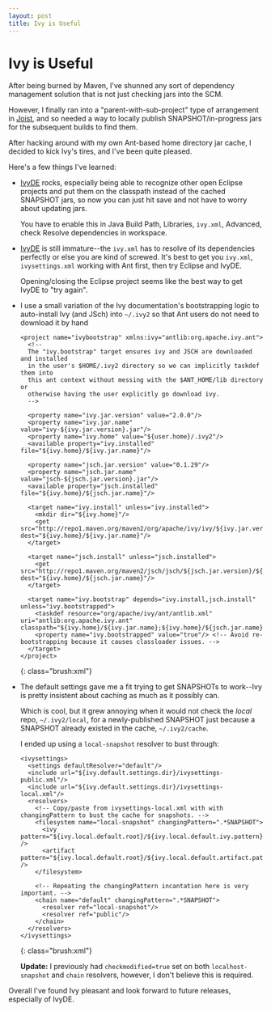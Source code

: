 ```yaml
---
layout: post
title: Ivy is Useful
---
```


Ivy is Useful
=============

After being burned by Maven, I've shunned any sort of dependency management solution that is not just checking jars into the SCM.

However, I finally ran into a "parent-with-sub-project" type of arrangement in [Joist](http://joist.ws), and so needed a way to locally publish SNAPSHOT/in-progress jars for the subsequent builds to find them.

After hacking around with my own Ant-based home directory jar cache, I decided to kick Ivy's tires, and I've been quite pleased.

Here's a few things I've learned:

* [IvyDE](http://ant.apache.org/ivy/ivyde/) rocks, especially being able to recognize other open Eclipse projects and put them on the classpath instead of the cached SNAPSHOT jars, so now you can just hit save and not have to worry about updating jars.

  You have to enable this in Java Build Path, Libraries, `ivy.xml`, Advanced, check Resolve dependencies in workspace.

* [IvyDE](http://ant.apache.org/ivy/ivyde/) is still immature--the `ivy.xml` has to resolve of its dependencies perfectly or else you are kind of screwed. It's best to get you `ivy.xml`, `ivysettings.xml` working with Ant first, then try Eclipse and IvyDE.

  Opening/closing the Eclipse project seems like the best way to get IvyDE to "try again".

* I use a small variation of the Ivy documentation's bootstrapping logic to auto-install Ivy (and JSch) into `~/.ivy2` so that Ant users do not need to download it by hand

      <project name="ivybootstrap" xmlns:ivy="antlib:org.apache.ivy.ant">
        <!--
        The "ivy.bootstrap" target ensures ivy and JSCH are downloaded and installed
        in the user's $HOME/.ivy2 directory so we can implicitly taskdef them into
        this ant context without messing with the $ANT_HOME/lib directory or
        otherwise having the user explicitly go download ivy.
        -->

        <property name="ivy.jar.version" value="2.0.0"/>
        <property name="ivy.jar.name" value="ivy-${ivy.jar.version}.jar"/>
        <property name="ivy.home" value="${user.home}/.ivy2"/>
        <available property="ivy.installed" file="${ivy.home}/${ivy.jar.name}"/>

        <property name="jsch.jar.version" value="0.1.29"/>
        <property name="jsch.jar.name" value="jsch-${jsch.jar.version}.jar"/>
        <available property="jsch.installed" file="${ivy.home}/${jsch.jar.name}"/>

        <target name="ivy.install" unless="ivy.installed">
          <mkdir dir="${ivy.home}"/>
          <get src="http://repo1.maven.org/maven2/org/apache/ivy/ivy/${ivy.jar.version}/${ivy.jar.name}" dest="${ivy.home}/${ivy.jar.name}"/>
        </target>

        <target name="jsch.install" unless="jsch.installed">
          <get src="http://repo1.maven.org/maven2/jsch/jsch/${jsch.jar.version}/${jsch.jar.name}" dest="${ivy.home}/${jsch.jar.name}"/>
        </target>

        <target name="ivy.bootstrap" depends="ivy.install,jsch.install" unless="ivy.bootstrapped">
          <taskdef resource="org/apache/ivy/ant/antlib.xml" uri="antlib:org.apache.ivy.ant" classpath="${ivy.home}/${ivy.jar.name};${ivy.home}/${jsch.jar.name}"/>
          <property name="ivy.bootstrapped" value="true"/> <!-- Avoid re-bootstrapping because it causes classloader issues. -->
        </target>
      </project>
  {: class="brush:xml"}

* The default settings gave me a fit trying to get SNAPSHOTs to work--Ivy is pretty insistent about caching as much as it possibly can.

  Which is cool, but it grew annoying when it would not check the *local* repo, `~/.ivy2/local`, for a newly-published SNAPSHOT just because a SNAPSHOT already existed in the cache, `~/.ivy2/cache`.

  I ended up using a `local-snapshot` resolver to bust through: 

      <ivysettings>
        <settings defaultResolver="default"/>
        <include url="${ivy.default.settings.dir}/ivysettings-public.xml"/>
        <include url="${ivy.default.settings.dir}/ivysettings-local.xml"/>
        <resolvers>
          <!-- Copy/paste from ivysettings-local.xml with with changingPattern to bust the cache for snapshots. -->
          <filesystem name="local-snapshot" changingPattern=".*SNAPSHOT">
            <ivy pattern="${ivy.local.default.root}/${ivy.local.default.ivy.pattern}" />
            <artifact pattern="${ivy.local.default.root}/${ivy.local.default.artifact.pattern}" />
          </filesystem>

          <!-- Repeating the changingPattern incantation here is very important. -->
          <chain name="default" changingPattern=".*SNAPSHOT">
            <resolver ref="local-snapshot"/>
            <resolver ref="public"/>
          </chain>
        </resolvers>
      </ivysettings>
  {: class="brush:xml"}

  **Update:** I previously had `checkmodified=true` set on both `localhost-snapshot` and `chain` resolvers, however, I don't believe this is required.

Overall I've found Ivy pleasant and look forward to future releases, especially of IvyDE.

